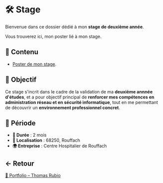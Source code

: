 # 🛠️ Stage

Bienvenue dans ce dossier dédié à mon **stage de deuxième année**.

Vous trouverez ici, mon poster lié à mon stage.

## 📂 Contenu

- [Poster de mon stage](https://github.com/ThomasRubio/Portfolio/blob/main/STAGE/Poster_Stage_RUBIO_Thomas.png).

## 🎯 Objectif

Ce stage s'incrit dans le cadre de la validation de ma **deuxième annnée d'études**,
et a pour objectif principal de **renforcer mes compétences en administration réseau et en sécurité informatique**,
tout en me permettant de découvrir un **environnement professionnel concret**.

## 📅 Période

- **📆 Durée** : 2 mois
- **🏢 Localisation** : 68250, Rouffach
- **🌍 Entreprise** : Centre Hospitalier de Rouffach

## ← Retour

[📁 Portfolio – Thomas Rubio](https://github.com/ThomasRubio/Portfolio/blob/main/README.md)
